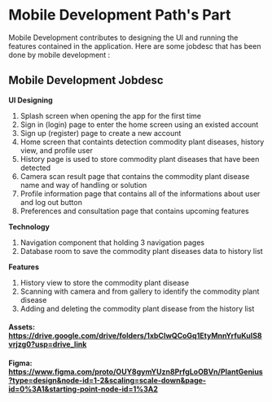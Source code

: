 # Mobile Development Path's Part
Mobile Development contributes to designing the UI and running the features contained in the application. Here are some jobdesc that has been done by mobile
development :

## Mobile Development Jobdesc

**UI Designing**
 1. Splash screen when opening the app for the first time
 2. Sign in (login) page to enter the home screen using an existed account
 3. Sign up (register) page to create a new account
 4. Home screen that containts detection commodity plant diseases, history view, and profile user
 5. History page is used to store commodity plant diseases that have been detected
 6. Camera scan result page that contains the commodity plant disease name and way of handling or solution
 7. Profile information page that contains all of the informations about user and log out button
 8. Preferences and consultation page that contains upcoming features

**Technology**
 1. Navigation component that holding 3 navigation pages
 2. Database room to save the commodity plant diseases data to history list

**Features**
 1. History view to store the commodity plant disease
 2. Scanning with camera and from gallery to identify the commodity plant disease
 3. Adding and deleting the commodity plant disease from the history list

#### Assets: https://drive.google.com/drive/folders/1xbCIwQCoGq1EtyMnnYrfuKuIS8vrjzg0?usp=drive_link
#### Figma: https://www.figma.com/proto/OUY8gymYUzn8PrfgLoOBVn/PlantGenius?type=design&node-id=1-2&scaling=scale-down&page-id=0%3A1&starting-point-node-id=1%3A2
